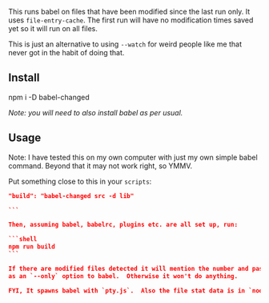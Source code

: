 This runs babel on files that have been modified since the last run only.  It uses
`file-entry-cache`.  The first run will have no modification times saved yet so it will
run on all files.  

This is just an alternative to using `--watch` for weird people like me that never got 
in the habit of doing that.

## Install

npm i -D babel-changed

*Note: you will need to also install babel as per usual.*

## Usage

Note: I have tested this on my own computer with just my own simple babel command.  Beyond that
it may not work right, so YMMV.

Put something close to this in your `scripts`:

````json
"build": "babel-changed src -d lib"

```

Then, assuming babel, babelrc, plugins etc. are all set up, run:

```shell
npm run build
```

If there are modified files detected it will mention the number and pass a list of them
as an `--only` option to babel.  Otherwise it won't do anything.

FYI, It spawns babel with `pty.js`.  Also the file stat data is in `node_modules/flat-cache/.cache/`.



